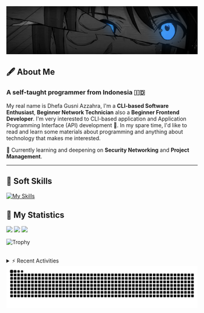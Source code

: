 <!-- Header Badges -->
<!--
[![Profile Views](https://komarev.com/ghpvc/?username=mitsuki31&color=blue&label=PROFILE+VIEWS)](https://github.com/mitsuki31)

[![Follow](https://img.shields.io/twitter/url?url=https%3A%2F%2Ftwitter.com%2Fryuumitsuki31)](https://twitter.com/ryuumitsuki31)
-->

<!-- Header Banner -->
<!--
  ==========================  [ COPYRIGHT NOTICE ]  =========================
  - The header image was edited by me, but I do not own any copyright for the source image.
  - All copyrights are owned by their respective owners.
  - 
  - Character Name: 井芹 仁菜 / Nina Iseri (from Girls Band Cry「ガールズバンドクライ」anime)
  ===============================================================
-->
<img id="headerBanner" src="./images/headerBanner.png" height="auto"/>

## 🖋️ About Me
### A self-taught programmer from **Indonesia** 🇮🇩
My real name is Dhefa Gusni Azzahra, I'm a **CLI-based Software Enthusiast**,
**Beginner Network Technician** also a **Beginner Frontend Developer**. I'm very interested to CLI-based application and Application Programming Interface (API) development 🌲. In my spare time, I'd like to read and learn some materials about programming and anything about technology that makes me interested.

🌱 Currently learning and deepening on **Security Networking** and **Project Management**.

---

## 👾 Soft Skills

[![My Skills](https://skillicons.dev/icons?i=py,c,cpp,java,js,ts,css,sass,html,bash,arduino)](https://skillicons.dev)


## 🔭 My Statistics

<picture id="stats">
    <source 
            srcset="https://github-readme-stats.vercel.app/api?username=mitsuki31&show_icons=true&theme=tokyonight&include_all_commits=true&show_private=falsee&hide=stars"
            media="(prefers-color-scheme: dark)"
    />
    <source
            srcset="https://github-readme-stats.vercel.app/api?username=mitsuki31&show_icons=true&include_all_commits=true&show_private=false&hide=stars"
            media="(prefers-color-scheme: light), (prefers-color-scheme: no-preference)"
    />
    <img src="https://github-readme-stats.vercel.app/api?username=mitsuki31&show_icons=true&include_all_commits=true&show_private=false&hide=stars" />
</picture>

<picture id="top-langs">
    <source
            srcset="https://github-readme-stats.vercel.app/api/top-langs/?username=mitsuki31&layout=donut&theme=tokyonight&count_private=true&langs_count=10"
            media="(prefers-color-scheme: dark)"
    />
    <source
            srcset="https://github-readme-stats.vercel.app/api/top-langs/?username=mitsuki31&layout=donut&count_private=true&langs_count=10"
            media="(prefers-color-scheme: light), (prefers-color-scheme: no-preference)"
    />
    <img src="https://github-readme-stats.vercel.app/api/top-langs/?username=mitsuki31&layout=donut&langs_count=10&count_private=true" />
</picture>

<picture id="profile-summary">
    <source
            srcset="https://github-profile-summary-cards.vercel.app/api/cards/profile-details?username=mitsuki31&theme=tokyonight"
            media="(prefers-color-scheme: dark)"
    />
    <source
            srcset="https://github-profile-summary-cards.vercel.app/api/cards/profile-details?username=mitsuki31&theme=github"
            media="(prefers-color-scheme: light), (prefers-color-scheme: no-preference)"
    />
    <img src="https://github-profile-summary-cards.vercel.app/api/cards/profile-details?username=mitsuki31" />
</picture>

![Trophy](https://github-profile-trophy.vercel.app/?username=mitsuki31&theme=algolia&column=-1&rank=-C,-D&title=-Experience&no-bg=true)

<br/>


<details>
<summary>⚡ Recent Activities</summary>

<!--START_SECTION:activity-->
1. 💪 Opened PR [#12](https://github.com/mitsuki31/conio_lt/pull/12) in [mitsuki31/conio_lt](https://github.com/mitsuki31/conio_lt)
2. 🎉 Merged PR [#11](https://github.com/mitsuki31/conio_lt/pull/11) in [mitsuki31/conio_lt](https://github.com/mitsuki31/conio_lt)
3. 💪 Opened PR [#11](https://github.com/mitsuki31/conio_lt/pull/11) in [mitsuki31/conio_lt](https://github.com/mitsuki31/conio_lt)
4. 🎉 Merged PR [#10](https://github.com/mitsuki31/conio_lt/pull/10) in [mitsuki31/conio_lt](https://github.com/mitsuki31/conio_lt)
5. 💪 Opened PR [#10](https://github.com/mitsuki31/conio_lt/pull/10) in [mitsuki31/conio_lt](https://github.com/mitsuki31/conio_lt)
6. 🎉 Merged PR [#9](https://github.com/mitsuki31/conio_lt/pull/9) in [mitsuki31/conio_lt](https://github.com/mitsuki31/conio_lt)
7. 💪 Opened PR [#9](https://github.com/mitsuki31/conio_lt/pull/9) in [mitsuki31/conio_lt](https://github.com/mitsuki31/conio_lt)
8. 🎉 Merged PR [#8](https://github.com/mitsuki31/conio_lt/pull/8) in [mitsuki31/conio_lt](https://github.com/mitsuki31/conio_lt)
9. 💪 Opened PR [#8](https://github.com/mitsuki31/conio_lt/pull/8) in [mitsuki31/conio_lt](https://github.com/mitsuki31/conio_lt)
10. 🎉 Merged PR [#70](https://github.com/mitsuki31/ytmp3-js/pull/70) in [mitsuki31/ytmp3-js](https://github.com/mitsuki31/ytmp3-js)
<!--END_SECTION:activity-->

</details>

<picture>
  <!-- For dark theme -->
  <source
    srcset="https://raw.githubusercontent.com/mitsuki31/mitsuki31/output/github-snake-dark.svg"
    media="(prefers-color-scheme: dark)"
  />
  <!-- For light theme -->
  <source
    srcset="https://raw.githubusercontent.com/mitsuki31/mitsuki31/output/github-snake.svg"
    media="(prefers-color-scheme: light)"
  />
  <!-- Default -->
  <img
    alt="GitHub Contribution Grid Snake"
    src="https://raw.githubusercontent.com/mitsuki31/mitsuki31/output/github-snake.svg"
  />
</picture>
